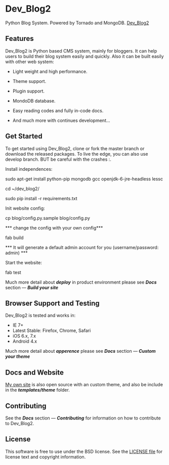 Dev_Blog2
====

Python Blog System. Powered by Tornado and MongoDB.
[Dev_Blog2](http://scenk.github.io/Dev_Blog2/)

Features
--------

Dev_Blog2 is Python based CMS system, mainly for bloggers. It can help users to build their blog system easily and quickly.  Also it can be built easily with other web system: 

* Light weight and high performance.

* Theme support.

* Plugin support.

* MondoDB database.

* Easy reading codes and fully in-code docs.

* And much more with continues development…

Get Started
-----------

To get started using Dev_Blog2, clone or fork the master branch or download the released packages. To live the edge, you can also use develop branch. BUT be careful with the crashes :.


Install independences:

  sudo apt-get install python-pip mongodb gcc openjdk-6-jre-headless lessc 

  cd ~/dev_blog2/

  sudo pip install -r requirements.txt

Init website config:

  cp blog/config.py.sample  blog/config.py

  *** change the config with your own config***

  fab build 
  
  *** It will generate a default admin account for you (username/password: admin) ***

Start the website:

  fab test

Much more detail about ***deploy*** in product environment please see ***Docs*** section — ***Build your site***



Browser Support and Testing
---------------------------

Dev_Blog2 is tested and works in:

* IE 7+
* Latest Stable: Firefox, Chrome, Safari
* iOS 6.x, 7.x
* Android 4.x

Much more detail about ***apperence*** please see ***Docs*** section — ***Custom your theme***

Docs and Website
----------------

[My own site](http://tuzii.me) is also open source with an custom theme, and also be include in the ***templates/theme*** folder. 

Contributing
------------

See the  ***Docs*** section — ***Contributing*** for information on how to contribute to Dev_Blog2.


License
-------

This software is free to use under the BSD license.
See the [LICENSE file][] for license text and copyright information.


[LICENSE file]: https://github.com/ScenK/Dev_Blog2/blob/master/LICENSE.md